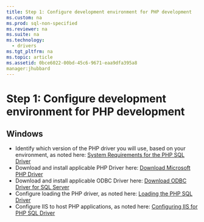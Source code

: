 ```yaml
---
title: Step 1: Configure development environment for PHP development
ms.custom: na
ms.prod: sql-non-specified
ms.reviewer: na
ms.suite: na
ms.technology: 
  - drivers
ms.tgt_pltfrm: na
ms.topic: article
ms.assetid: 0bce6022-00bd-45c6-9671-eaa9dfa395a8
manager:jhubbard
---
```

# Step 1: Configure development environment for PHP development
## Windows  
  
* Identify which version of the PHP driver you will use, based on your environment, as noted here:  [System Requirements for the PHP SQL Driver](../content/System-Requirements-for-the-PHP-SQL-Driver.md)
* Download and install applicable PHP Driver here: [Download Microsoft PHP Driver](https://www.microsoft.com/download/details.aspx?id=20098)  
* Download and install applicable ODBC Driver here:  [Download ODBC Driver for SQL Server](../content/Download-ODBC-Driver-for-SQL-Server.md)  
* Configure loading the PHP driver, as noted here: [Loading the PHP SQL Driver](../content/Loading-the-PHP-SQL-Driver.md) 
* Configure IIS to host PHP applications, as noted here: [Configuring IIS for PHP SQL Driver](../content/Configuring-IIS-for-PHP-SQL-Driver.md)